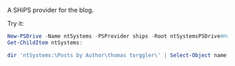 A SHiPS provider for the blog.

Try it: 

```powershell
New-PSDrive -Name ntSystems -PSProvider ships -Root ntSystemsPSDrive#Home
Get-ChildItem ntSystems:

dir 'ntSystems:\Posts by Author\thomas torggler\' | Select-Object name,url 
```